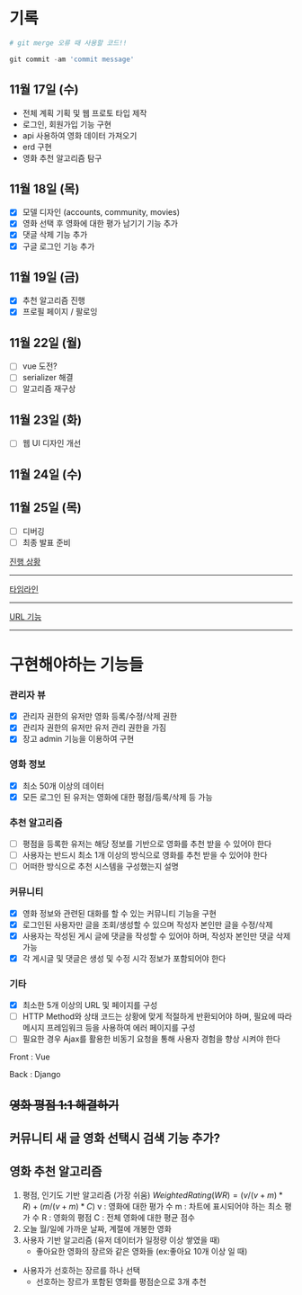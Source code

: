 # 기록

```python
# git merge 오류 때 사용할 코드!!

git commit -am 'commit message'
```

## 11월 17일 (수)

- 전체 계획 기획 및 웹 프로토 타입 제작
- 로그인, 회원가입 기능 구현
- api 사용하여 영화 데이터 가져오기
- erd 구현
- 영화 추천 알고리즘 탐구

## 11월 18일 (목)

- [x]  모델 디자인 (accounts, community, movies)
- [x]  영화 선택 후 영화에 대한 평가 남기기 기능 추가
- [x]  댓글 삭제 기능 추가
- [x]  구글 로그인 기능 추가

## 11월 19일 (금)

- [x]  추천 알고리즘 진행
- [x]  프로필 페이지 / 팔로잉

## 11월 22일 (월)

- [ ]  vue 도전?
- [ ]  serializer 해결
- [ ]  알고리즘 재구상

## 11월 23일 (화)

- [ ]  웹 UI 디자인 개선

## 11월 24일 (수)

## 11월 25일 (목)

- [ ]  디버깅
- [ ]  최종 발표 준비

[진행 상황](https://www.notion.so/68c0517a91bb46df871578d34769689b)

---

[타임라인](https://www.notion.so/81325ffc14f44b19aa3b66b03b996a9d)

---

[URL 기능](https://www.notion.so/09038c1510ba4048b4fddf25d783530a)

---

# 구현해야하는 기능들

### 관리자 뷰

- [x]  관리자 권한의 유저만 영화 등록/수정/삭제 권한
- [x]  관리자 권한의 유저만 유저 관리 권한을 가짐
- [x]  장고 admin 기능을 이용하여 구현

### 영화 정보

- [x]  최소 50개 이상의 데이터
- [x]  모든 로그인 된 유저는 영화에 대한 평점/등록/삭제 등 가능

### 추천 알고리즘

- [ ]  평점을 등록한 유저는 해당 정보를 기반으로 영화를 추천 받을 수 있어야 한다
- [ ]  사용자는 반드시 최소 1개 이상의 방식으로 영화를 추천 받을 수 있어야 한다
- [ ]  어떠한 방식으로 추천 시스템을 구성했는지 설명

### 커뮤니티

- [x]  영화 정보와 관련된 대화를 할 수 있는 커뮤니티 기능을 구현
- [x]  로그인된 사용자만 글을 조회/생성할 수 있으며 작성자 본인만 글을 수정/삭제
- [x]  사용자는 작성된 게시 글에 댓글을 작성할 수 있어야 하며, 작성자 본인만 댓글 삭제 가능
- [x]  각 게시글 및 댓글은 생성 및 수정 시각 정보가 포함되어야 한다

### 기타

- [x]  최소한 5개 이상의 URL 및 페이지를 구성
- [ ]  HTTP Method와 상태 코드는 상황에 맞게 적절하게 반환되어야 하며, 필요에 따라 메시지 프레임워크 등을 사용하여 에러 페이지를 구성
- [ ]  필요한 경우 Ajax를 활용한 비동기 요청을 통해 사용자 경험을 향상 시켜야 한다

Front : Vue 

Back : Django

## ~~영화 평점 1:1 해결하기~~

## 커뮤니티 새 글 영화 선택시 검색 기능 추가?

## 영화 추천 알고리즘

1. 평점, 인기도 기반 알고리즘 (가장 쉬움)
$Weighted Rating (WR) = ( v / (v+m) * R)+(m / (v+m) * C)$
v : 영화에 대한 평가 수
m : 차트에 표시되어야 하는 최소 평가 수
R : 영화의 평점
C : 전체 영화에 대한 평균 점수
2. 오늘 월/일에 가까운 날짜, 계절에 개봉한 영화
3. 사용자 기반 알고리즘 (유저 데이터가 일정량 이상 쌓였을 때)
    - 좋아요한 영화의 장르와 같은 영화들 (ex:좋아요 10개 이상 일 때)
    
- 사용자가 선호하는 장르를 하나 선택
    - 선호하는 장르가 포함된 영화를 평점순으로 3개 추천